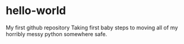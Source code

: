 # hello-world
My first github repository
Taking first baby steps to moving all of my horribly messy python somewhere safe. 

